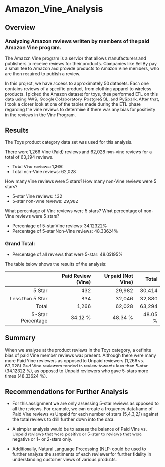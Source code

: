 # Amazon_Vine_Analysis


## Overview

### Analyzing Amazon reviews written by members of the paid Amazon Vine program.

The Amazon Vine program is a service that allows manufacturers and publishers to receive reviews for their products. Companies like SellBy pay a small fee to Amazon and provide products to Amazon Vine members, who are then required to publish a review.

In this project, we have access to approximately 50 datasets. Each one contains reviews of a specific product, from clothing apparel to wireless products. I picked the Amazon dataset for toys, then performed ETL on this data using AWS, Google Colaboratory, PostgreSQL, and PySpark. After that, I took a closer look at one of the tables made during the ETL phase regarding the vine reviews to determine if there was any bias for positivity in the reviews in the Vine Program.


## Results

The Toys product category data set was used for this analysis.

There were 1,266 Vine (Paid) reviews and 62,028 non-vine reviews for a total of 63,294 reviews.
- Total Vine reviews: 1,266
- Total non-Vine reviews: 62,028

How many Vine reviews were 5 stars? How many non-Vine reviews were 5 stars?
- 5-star Vine reviews: 432
- 5-star non-Vine reviews: 29,982

What percentage of Vine reviews were 5 stars? What percentage of non-Vine reviews were 5 stars?
- Percentage of 5-star Vine reviews: 34.12322%
- Percentage of 5-star Non-Vine reviews: 48.33624%

### Grand Total:
- Percentage of all reviews that were 5-star: 48.05195%

The table below shows the results of the analysis:

| | Paid Review (Vine) | Unpaid (Not Vine) | Total |
| ------------: | -------------: | ------------: | ------------: |
| 5 Star | 432  | 29,982 |  30,414 |
| Less than 5 Star | 834 | 32,046 | 32,880 |
| Total  | 1,266 | 62,028 | 63,294 |
| 5-Star Percentage | 34.12 % | 48.34 % | 48.05 % |


## Summary
When we analyze at the product reviews in the Toys category, a definite bias of paid Vine member reviews was present. Although there were many more Paid Vine reviewers as opposed to Unpaid reviewers (1,266 vs. 62,028) Paid Vine reviewers tended to review towards less than 5-star (34.12322 %), as opposed to Unpaid reviewers who gave 5-stars more times (48.33624 %).


## Recommendations for Further Analysis

- For this assignment we are only assessing 5-star reviews as opposed to all the reviews. For example, we can create a frequency dataframe of Paid Vine reviews vs Unpaid for each number of stars (5,4,3,2,1) against the total reviews to drill further down into the data.

- A simpler analysis would be to assess the balance of Paid Vine vs. Unpaid reviews that were positive or 5-star to reviews that were negative or 1- or 2-stars only.

- Additionally, Natural Language Processing (NLP) could be used to further analyze the sentiments of each reviewer for further fidelity in understanding customer views of various products.

